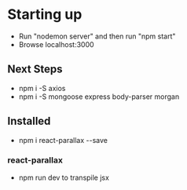 # Starting up
- Run "nodemon server" and then run "npm start"
- Browse localhost:3000

## Next Steps
- npm i -S axios
- npm i -S mongoose express body-parser morgan

## Installed
- npm i react-parallax --save

### react-parallax
- npm run dev to transpile jsx